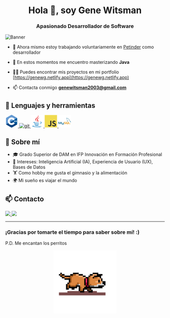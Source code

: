 <h1 align="center">Hola 👋, soy Gene Witsman</h1>
<h3 align="center">Apasionado Desarrollador de Software</h3>

![Banner](https://github.com/GeneWG/Assets/bannerew.png)

- 🔭 Ahora mismo estoy trabajando voluntariamente en [Petinder](https://petinder.online) como desarrollador

- 🌱 En estos momentos me encuentro masterizando **Java**

- 👨‍💻 Puedes encontrar mis proyectos en mi portfolio [https://genewg.netlify.app](https://genewg.netlify.app)

- 📫 Contacta conmigo **genewitsman2003@gmail.com**

  
## 🔧 Lenguajes y herramientas
<p align="left"> <a href="https://www.w3schools.com/cpp/" target="_blank" rel="noreferrer"> <img src="https://raw.githubusercontent.com/devicons/devicon/master/icons/cplusplus/cplusplus-original.svg" alt="cplusplus" width="40" height="40"/> </a> <a href="https://git-scm.com/" target="_blank" rel="noreferrer"> <img src="https://www.vectorlogo.zone/logos/git-scm/git-scm-icon.svg" alt="git" width="40" height="40"/> </a> <a href="https://www.java.com" target="_blank" rel="noreferrer"> <img src="https://raw.githubusercontent.com/devicons/devicon/master/icons/java/java-original.svg" alt="java" width="40" height="40"/> </a> <a href="https://developer.mozilla.org/en-US/docs/Web/JavaScript" target="_blank" rel="noreferrer"> <img src="https://raw.githubusercontent.com/devicons/devicon/master/icons/javascript/javascript-original.svg" alt="javascript" width="40" height="40"/> </a> <a href="https://www.mysql.com/" target="_blank" rel="noreferrer"> <img src="https://raw.githubusercontent.com/devicons/devicon/master/icons/mysql/mysql-original-wordmark.svg" alt="mysql" width="40" height="40"/> </a> </p>


## 🌟 Sobre mí
- 🎓 Grado Superior de DAM en IFP Innovación en Formación Profesional
- 🎨 Intereses: Inteligencia Artificial (IA), Experiencia de Usuario (UX), Bases de Datos
- 🏋 Como hobby me gusta el gimnasio y la alimentación 
- 🌍 Mi sueño es viajar el mundo


## 📫 Contacto
<p align="left">
  <a href="[https://linkedin.com/in/tu_perfil](https://www.linkedin.com/in/gene-witsman-garcía-0a814b286/)">
    <img src="https://img.shields.io/badge/LinkedIn-0A66C2?style=for-the-badge&logo=linkedin&logoColor=white" />
  </a>
  <a href="mailto:genewitsman2003@gmail.com">
    <img src="https://img.shields.io/badge/Email-D14836?style=for-the-badge&logo=gmail&logoColor=white" />
  </a>
</p>

---

### ¡Gracias por tomarte el tiempo para saber sobre mí! :)
P.D. Me encantan los perritos
<p align="center">
  <img src="https://github.com/carmenwi/carmenwi/blob/main/assets/doggiepng.png" width="200">
</p>
